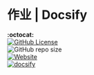 # 作业 | Docsify #
**:octocat:**  
[![GitHub License](https://img.shields.io/github/license/CMSZ002/hw)](https://raw.githubusercontent.com/CMSZ002/hw/refs/heads/main/LICENSE)  
![GitHub repo size](https://img.shields.io/github/repo-size/CMSZ002/hw)  
[![Website](https://img.shields.io/website?url=https%3A%2F%2Fhw.cmsz.us.kg)](https://hw.cmsz.us.kg)  
[![docsify](https://img.shields.io/github/v/tag/docsifyjs/docsify?label=docsify
)](https://docsify.js.org/)
